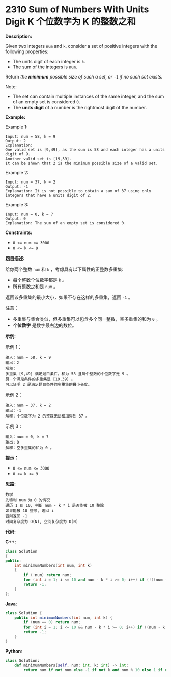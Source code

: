 # 2310 Sum of Numbers With Units Digit K 个位数字为 K 的整数之和

__Description:__

Given two integers `num` and `k`, consider a set of positive integers with the following properties:

- The units digit of each integer is `k`.
- The sum of the integers is `num`.

Return _the __minimum__ possible size of such a set, or_ `-1` _if no such set exists._

Note:

- The set can contain multiple instances of the same integer, and the sum of an empty set is considered `0`.
- The __units digit__ of a number is the rightmost digit of the number.

__Example:__

Example 1:

```text
Input: num = 58, k = 9
Output: 2
Explanation:
One valid set is [9,49], as the sum is 58 and each integer has a units digit of 9.
Another valid set is [19,39].
It can be shown that 2 is the minimum possible size of a valid set.
```

Example 2:

```text
Input: num = 37, k = 2
Output: -1
Explanation: It is not possible to obtain a sum of 37 using only integers that have a units digit of 2.
```

Example 3:

```text
Input: num = 0, k = 7
Output: 0
Explanation: The sum of an empty set is considered 0.
```

__Constraints:__

- `0 <= num <= 3000`
- `0 <= k <= 9`

__题目描述:__

给你两个整数 `num` 和 `k` ，考虑具有以下属性的正整数多重集:

- 每个整数个位数字都是 `k` 。
- 所有整数之和是 `num` 。

返回该多重集的最小大小，如果不存在这样的多重集，返回 `-1` 。

注意：

- 多重集与集合类似，但多重集可以包含多个同一整数，空多重集的和为 `0` 。
- __个位数字__ 是数字最右边的数位。

__示例:__

示例 1：

```text
输入：num = 58, k = 9
输出：2
解释：
多重集 [9,49] 满足题目条件，和为 58 且每个整数的个位数字是 9 。
另一个满足条件的多重集是 [19,39] 。
可以证明 2 是满足题目条件的多重集的最小长度。
```

示例 2：

```text
输入：num = 37, k = 2
输出：-1
解释：个位数字为 2 的整数无法相加得到 37 。
```

示例 3：

```text
输入：num = 0, k = 7
输出：0
解释：空多重集的和为 0 。
```

__提示：__

- `0 <= num <= 3000`
- `0 <= k <= 9`

__思路:__

```text
数学
先特判 num 为 0 的情况
遍历 1 到 10, 判断 num - k * i 是否能被 10 整除
如果能被 10 整除, 返回 i
否则返回 -1
时间复杂度为 O(N), 空间复杂度为 O(N)
```

__代码:__

__C++__:

```C++
class Solution 
{
public:
    int minimumNumbers(int num, int k) 
    {
        if (!num) return num;
        for (int i = 1; i <= 10 and num - k * i >= 0; i++) if (!((num - k * i) % 10)) return i;
        return -1;
    }
};
```

__Java__:

```Java
class Solution {
    public int minimumNumbers(int num, int k) {
        if (num == 0) return num;
        for (int i = 1; i <= 10 && num - k * i >= 0; i++) if ((num - k * i) % 10 == 0) return i;
        return -1;
    }
}
```

__Python__:

```Python
class Solution:
    def minimumNumbers(self, num: int, k: int) -> int:
        return num if not num else -1 if not k and num % 10 else 1 if not k else next((n for n in range(1, min(num // k + 1, 11)) if (not (num - n * k) % 10)), -1)
```

